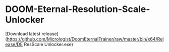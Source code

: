 # DOOM-Eternal-Resolution-Scale-Unlocker
[Download latest release](https://github.com/Micrologist/DoomEternalTrainer/raw/master/bin/x64/Release/DE ResScale Unlocker.exe)